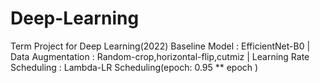 # Deep-Learning
Term Project for Deep Learning(2022)
Baseline Model : EfficientNet-B0 | Data Augmentation : Random-crop,horizontal-flip,cutmiz | Learning Rate Scheduling : Lambda-LR Scheduling(epoch: 0.95 ** epoch )
